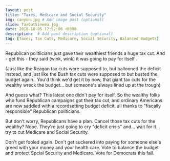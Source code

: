 ```yaml
---
layout: post
title: "Taxes, Medicare and Social Security"
img: canyon.jpg # Add image post (optional)
slide: TaxCutSinema.jpg
date: 2018-10-05 12:52:00 +0300
description:  # Add post description (optional)
tag: [Taxes, Tax Cuts, Medicare, Social Security, Balanced Budgets]
---
```

Republican politiicians just gave their wealthiest friends a huge tax cut.  And  - get this - they said (wink, wink) it was going to pay for itself .

(Just like the Reagan tax cuts were supposed to, but ballooned the deficit instead, and just like the Bush tax cuts were supposed to but busted the budget again.. You'd think we'd get it by now, that giant tax cuts for the wealthy wreck the budget... but someone's always lined up at the trough)  

And guess what? This latest one didn't pay for itself. So the wealthy folks who fund Republican campaigns got their tax cut, and ordinary Americans are now saddled with a recordsetting budget deficit, all thanks to "fiscally responsible" Republican politicians.

But don't worry, Republicans have a plan.  Cancel those tax cuts for the wealthy? Nope. They're just going to cry "deficit crisis" and... wait for it... try to cut Medicare and Social Security. 

Don't get fooled again.  Don't get suckered into paying for someone else's greed with your money and your health care.  Vote to balance the budget and protect Spcial Security and Medicare. Vote for Democrats this fall. 

